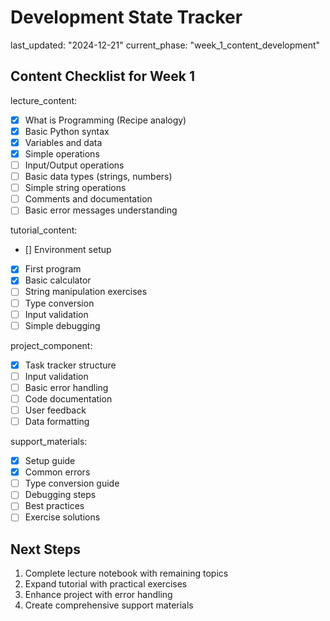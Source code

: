 # Development State Tracker
last_updated: "2024-12-21"
current_phase: "week_1_content_development"

## Content Checklist for Week 1
lecture_content:
  - [x] What is Programming (Recipe analogy)
  - [x] Basic Python syntax
  - [x] Variables and data
  - [x] Simple operations
  - [ ] Input/Output operations
  - [ ] Basic data types (strings, numbers)
  - [ ] Simple string operations
  - [ ] Comments and documentation
  - [ ] Basic error messages understanding

tutorial_content:
  - [] Environment setup
  - [x] First program
  - [x] Basic calculator
  - [ ] String manipulation exercises
  - [ ] Type conversion
  - [ ] Input validation
  - [ ] Simple debugging

project_component:
  - [x] Task tracker structure
  - [ ] Input validation
  - [ ] Basic error handling
  - [ ] Code documentation
  - [ ] User feedback
  - [ ] Data formatting

support_materials:
  - [x] Setup guide
  - [x] Common errors
  - [ ] Type conversion guide
  - [ ] Debugging steps
  - [ ] Best practices
  - [ ] Exercise solutions

## Next Steps
1. Complete lecture notebook with remaining topics
2. Expand tutorial with practical exercises
3. Enhance project with error handling
4. Create comprehensive support materials
